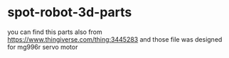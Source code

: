 # spot-robot-3d-parts
you can find this parts also from https://www.thingiverse.com/thing:3445283
and those file was designed for mg996r servo motor

